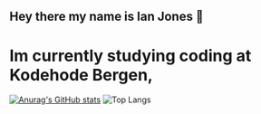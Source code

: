 ## Hey there my name is Ian Jones 👋
<h1>Im currently studying coding at Kodehode Bergen, </h1>

[![Anurag's GitHub stats](https://github-readme-stats.vercel.app/api?username=Jonesey86)](https://github.com/Jonesey86/github-readme-stats)
![Top Langs](https://github-readme-stats.vercel.app/api/top-langs/?username=Jonesey86&layout=compact)

<!--
**Jonesey86/Jonesey86** is a ✨ _special_ ✨ repository because its `README.md` (this file) appears on your GitHub profile.

Here are some ideas to get you started:

- 🔭 I’m currently working on ...
- 🌱 I’m currently learning ...
- 👯 I’m looking to collaborate on ...
- 🤔 I’m looking for help with ...
- 💬 Ask me about ...
- 📫 How to reach me: ...
- 😄 Pronouns: ...
- ⚡ Fun fact: ...
-->
